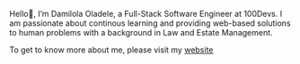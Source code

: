Hello👋, I’m Damilola Oladele, a Full-Stack Software Engineer at 100Devs. I am passionate about continous learning and providing web-based solutions to human problems with a background in Law and Estate Management.

To get to know more about me, please visit my [website](https://d-m-oladele.netlify.app/)
